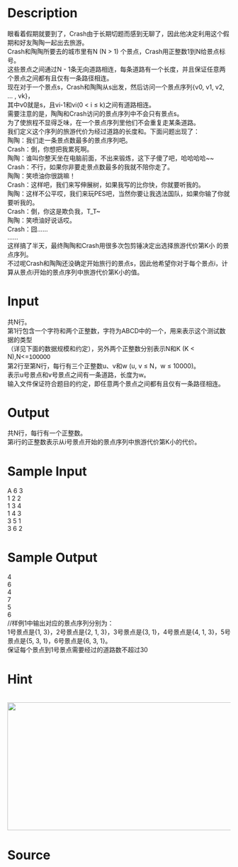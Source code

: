 
# Description

<div class="content"><div>
<div>眼看着假期就要到了，Crash由于长期切题而感到无聊了，因此他决定利用这个假期和好友陶陶一起出去旅游。</div>
<div>Crash和陶陶所要去的城市里有N (N &gt; 1) 个景点，Crash用正整数1到N给景点标号。</div>
<div>这些景点之间通过N - 1条无向道路相连，每条道路有一个长度，并且保证任意两个景点之间都有且仅有一条路径相连。</div>
<div>现在对于一个景点s，Crash和陶陶从s出发，然后访问一个景点序列{v0, v1, v2, … , vk}，</div>
<div>其中v0就是s，且vi-1和vi(0 &lt; i ≤ k)之间有道路相连。</div>
<div>需要注意的是，陶陶和Crash访问的景点序列中不会只有景点s。</div>
<div>为了使旅程不显得乏味，在一个景点序列里他们不会重复走某条道路。</div>
<div>我们定义这个序列的旅游代价为经过道路的长度和。下面问题出现了：</div>
<div>陶陶：我们走一条景点数最多的景点序列吧。</div>
<div>Crash：倒，你想把我累死啊。</div>
<div>陶陶：谁叫你整天坐在电脑前面，不出来锻炼，这下子傻了吧，哈哈哈哈~~</div>
<div>Crash：不行，如果你非要走景点数最多的我就不陪你走了。</div>
<div>陶陶：笑喷油你很跳嘛！</div>
<div>Crash：这样吧，我们来写伸展树，如果我写的比你快，你就要听我的。</div>
<div>陶陶：这样不公平哎，我们来玩PES吧，当然你要让我选法国队，如果你输了你就要听我的。</div>
<div>Crash：倒，你这是欺负我，T_T~</div>
<div>陶陶：笑喷油好说话哎。</div>
<div>Crash：囧……</div>
<div>……</div>
<div>这样搞了半天，最终陶陶和Crash用很多次包剪锤决定出选择旅游代价第K小 的景点序列。</div>
<div>不过呢Crash和陶陶还没确定开始旅行的景点s，因此他希望你对于每个景点i，计算从景点i开始的景点序列中旅游代价第K小的值。</div>
</div></div>

# Input

<div class="content"><div>共N行。</div>
<div>第1行包含一个字符和两个正整数，字符为ABCD中的一个，用来表示这个测试数据的类型</div>
<div>（详见下面的数据规模和约定），另外两个正整数分别表示N和K (K &lt; N),N&lt;=<span style="font-family: Helvetica, &#39;Microsoft Yahei&#39;, verdana; font-size: 14.3999996185303px; line-height: 18.659200668335px;">100000</span></div>
<div>第2行至第N行，每行有三个正整数u、v和w (u, v ≤ N，w ≤ 10000)。</div>
<div>表示u号景点和v号景点之间有一条道路，长度为w。</div>
<div>输入文件保证符合题目的约定，即任意两个景点之间都有且仅有一条路径相连。</div></div>

# Output

<div class="content"><div>共N行，每行有一个正整数。</div>
<div>第i行的正整数表示从i号景点开始的景点序列中旅游代价第K小的代价。</div></div>

# Sample Input

<div class="content"><span class="sampledata">A 6 3<br/>
1 2 2<br/>
1 3 4<br/>
1 4 3<br/>
3 5 1<br/>
3 6 2<br/>
</span></div>

# Sample Output

<div class="content"><span class="sampledata">4<br/>
6<br/>
4<br/>
7<br/>
5<br/>
6<br/>
//样例1中输出对应的景点序列分别为：<br/>
1号景点是{1, 3}，2号景点是{2, 1, 3}，3号景点是{3, 1}，4号景点是{4, 1, 3}，5号景点是{5, 3, 1}，6号景点是{6, 3, 1}。 <br/>
保证每个景点到1号景点需要经过的道路数不超过30</span></div>

# Hint

<div class="content"><p></p><p> <img src="source/bzoj/2117/img/aHR0cHM6Ly9seWRzeS5jb20vSnVkZ2VPbmxpbmUvdXBsb2FkLzIwMTcxMS92djEuanBn.jpg" width="885" height="288" alt=""/></p><p></p></div>

# Source

<div class="content"><p><a href="problemset.php?search="></a></p></div>

